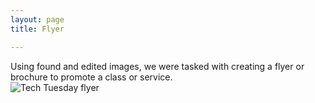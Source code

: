 ```yaml
---
layout: page
title: Flyer

---
```


Using found and edited images, we were tasked with creating a flyer or brochure to promote a class or service.<BR>
![Tech Tuesday flyer](https://caitlinmeyer.github.io/idt-porfolio/300x/docs/tech-tuesday.png "Tech Tuesday flyer")
